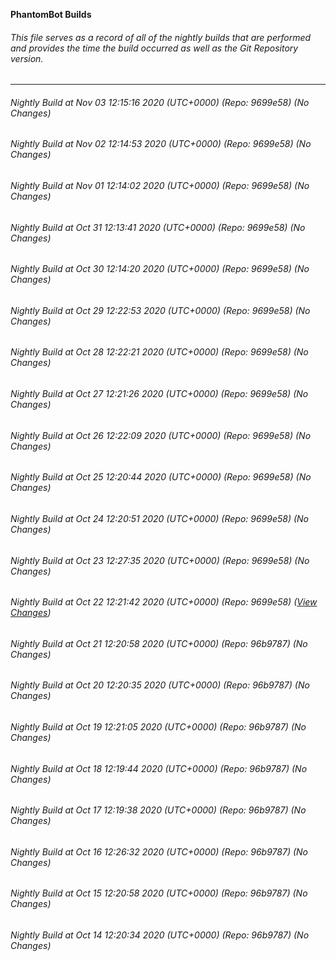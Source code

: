 **PhantomBot Builds**

###### This file serves as a record of all of the nightly builds that are performed and provides the time the build occurred as well as the Git Repository version.
-------------------------------------------------------------------------------------------------------------
###### Nightly Build at Nov 03 12:15:16 2020 (UTC+0000) (Repo: 9699e58) (No Changes)
###### Nightly Build at Nov 02 12:14:53 2020 (UTC+0000) (Repo: 9699e58) (No Changes)
###### Nightly Build at Nov 01 12:14:02 2020 (UTC+0000) (Repo: 9699e58) (No Changes)
###### Nightly Build at Oct 31 12:13:41 2020 (UTC+0000) (Repo: 9699e58) (No Changes)
###### Nightly Build at Oct 30 12:14:20 2020 (UTC+0000) (Repo: 9699e58) (No Changes)
###### Nightly Build at Oct 29 12:22:53 2020 (UTC+0000) (Repo: 9699e58) (No Changes)
###### Nightly Build at Oct 28 12:22:21 2020 (UTC+0000) (Repo: 9699e58) (No Changes)
###### Nightly Build at Oct 27 12:21:26 2020 (UTC+0000) (Repo: 9699e58) (No Changes)
###### Nightly Build at Oct 26 12:22:09 2020 (UTC+0000) (Repo: 9699e58) (No Changes)
###### Nightly Build at Oct 25 12:20:44 2020 (UTC+0000) (Repo: 9699e58) (No Changes)
###### Nightly Build at Oct 24 12:20:51 2020 (UTC+0000) (Repo: 9699e58) (No Changes)
###### Nightly Build at Oct 23 12:27:35 2020 (UTC+0000) (Repo: 9699e58) (No Changes)
###### Nightly Build at Oct 22 12:21:42 2020 (UTC+0000) (Repo: 9699e58) ([View Changes](https://github.com/PhantomBot/PhantomBot/compare/96b9787...9699e58))
###### Nightly Build at Oct 21 12:20:58 2020 (UTC+0000) (Repo: 96b9787) (No Changes)
###### Nightly Build at Oct 20 12:20:35 2020 (UTC+0000) (Repo: 96b9787) (No Changes)
###### Nightly Build at Oct 19 12:21:05 2020 (UTC+0000) (Repo: 96b9787) (No Changes)
###### Nightly Build at Oct 18 12:19:44 2020 (UTC+0000) (Repo: 96b9787) (No Changes)
###### Nightly Build at Oct 17 12:19:38 2020 (UTC+0000) (Repo: 96b9787) (No Changes)
###### Nightly Build at Oct 16 12:26:32 2020 (UTC+0000) (Repo: 96b9787) (No Changes)
###### Nightly Build at Oct 15 12:20:58 2020 (UTC+0000) (Repo: 96b9787) (No Changes)
###### Nightly Build at Oct 14 12:20:34 2020 (UTC+0000) (Repo: 96b9787) (No Changes)
